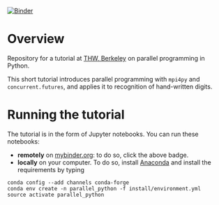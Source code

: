 [![Binder](http://mybinder.org/badge.svg)](http://mybinder.org:/repo/remilehe/thw_parallel_python)

# Overview

Repository for a tutorial at [THW, Berkeley](http://www.thehackerwithin.org/berkeley/) on parallel programming in Python.

This short tutorial introduces parallel programming with `mpi4py` and
`concurrent.futures`, and applies it to recognition of hand-written
digits.

# Running the tutorial

The tutorial is in the form of Jupyter notebooks. You can run these
notebooks:

- **remotely** on [mybinder.org](http://mybinder.org/): to do so,
click the above badge.
- **locally** on your computer. To do so, install
[Anaconda](https://www.continuum.io/downloads) and install the
requirements by typing
```
conda config --add channels conda-forge 
conda env create -n parallel_python -f install/environment.yml
source activate parallel_python
```
